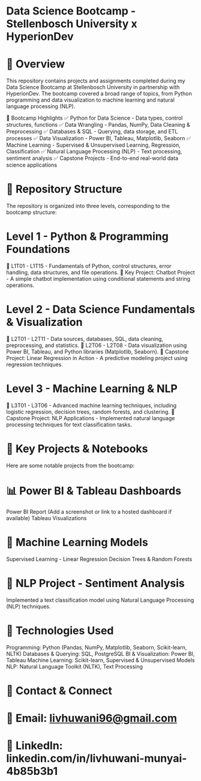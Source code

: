 # Data Science Bootcamp - Stellenbosch University x HyperionDev

# 📌 Overview
This repository contains projects and assignments completed during my Data Science Bootcamp at Stellenbosch University in partnership with HyperionDev. The bootcamp covered a broad range of topics, from Python programming and data visualization to machine learning and natural language processing (NLP).

🎯 Bootcamp Highlights
✅ Python for Data Science - Data types, control structures, functions
✅ Data Wrangling - Pandas, NumPy, Data Cleaning & Preprocessing
✅ Databases & SQL - Querying, data storage, and ETL processes
✅ Data Visualization - Power BI, Tableau, Matplotlib, Seaborn
✅ Machine Learning - Supervised & Unsupervised Learning, Regression, Classification
✅ Natural Language Processing (NLP) - Text processing, sentiment analysis
✅ Capstone Projects - End-to-end real-world data science applications

# 📂 Repository Structure
The repository is organized into three levels, corresponding to the bootcamp structure:

# Level 1 - Python & Programming Foundations
🔹 L1T01 - L1T15 - Fundamentals of Python, control structures, error handling, data structures, and file operations.
🔹 Key Project: Chatbot Project - A simple chatbot implementation using conditional statements and string operations.

# Level 2 - Data Science Fundamentals & Visualization
🔹 L2T01 - L2T11 - Data sources, databases, SQL, data cleaning, preprocessing, and statistics.
🔹 L2T06 - L2T08 - Data visualization using Power BI, Tableau, and Python libraries (Matplotlib, Seaborn).
🔹 Capstone Project: Linear Regression in Action - A predictive modeling project using regression techniques.

# Level 3 - Machine Learning & NLP
🔹 L3T01 - L3T06 - Advanced machine learning techniques, including logistic regression, decision trees, random forests, and clustering.
🔹 Capstone Project: NLP Applications - Implemented natural language processing techniques for text classification tasks.

# 🚀 Key Projects & Notebooks
Here are some notable projects from the bootcamp:

# 📊 Power BI & Tableau Dashboards
Power BI Report (Add a screenshot or link to a hosted dashboard if available)
Tableau Visualizations
# 🤖 Machine Learning Models
Supervised Learning - Linear Regression
Decision Trees & Random Forests
# 📝 NLP Project - Sentiment Analysis
Implemented a text classification model using Natural Language Processing (NLP) techniques.
# 🔧 Technologies Used
Programming: Python (Pandas, NumPy, Matplotlib, Seaborn, Scikit-learn, NLTK)
Databases & Querying: SQL, PostgreSQL
BI & Visualization: Power BI, Tableau
Machine Learning: Scikit-learn, Supervised & Unsupervised Models
NLP: Natural Language Toolkit (NLTK), Text Processing
# 📩 Contact & Connect
# 📧 Email: livhuwani96@gmail.com
# 🔗 LinkedIn: linkedin.com/in/livhuwani-munyai-4b85b3b1
